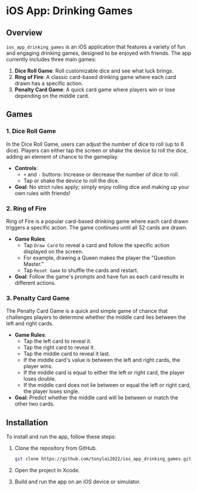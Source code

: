 # iOS App: Drinking Games

## Overview

`ios_app_drinking_games` is an iOS application that features a variety of fun and engaging drinking games, designed to be enjoyed with friends. The app currently includes three main games:

1. **Dice Roll Game**: Roll customizable dice and see what luck brings.
2. **Ring of Fire**: A classic card-based drinking game where each card drawn has a specific action.
3. **Penalty Card Game**: A quick card game where players win or lose depending on the middle card.

## Games

### 1. Dice Roll Game

In the Dice Roll Game, users can adjust the number of dice to roll (up to 6 dice). Players can either tap the screen or shake the device to roll the dice, adding an element of chance to the gameplay.

- **Controls**:
  - `+` and `-` buttons: Increase or decrease the number of dice to roll.
  - Tap or shake the device to roll the dice.
- **Goal**: No strict rules apply; simply enjoy rolling dice and making up your own rules with friends!

### 2. Ring of Fire

Ring of Fire is a popular card-based drinking game where each card drawn triggers a specific action. The game continues until all 52 cards are drawn.

- **Game Rules**:
  - Tap `Draw Card` to reveal a card and follow the specific action displayed on the screen.
  - For example, drawing a Queen makes the player the "Question Master."
  - Tap `Reset Game` to shuffle the cards and restart.
- **Goal**: Follow the game's prompts and have fun as each card results in different actions.

### 3. Penalty Card Game

The Penalty Card Game is a quick and simple game of chance that challenges players to determine whether the middle card lies between the left and right cards.

- **Game Rules**:
  - Tap the left card to reveal it.
  - Tap the right card to reveal it.
  - Tap the middle card to reveal it last.
  - If the middle card's value is between the left and right cards, the player wins.
  - If the middle card is equal to either the left or right card, the player loses double.
  - If the middle card does not lie between or equal the left or right card, the player loses single.
- **Goal**: Predict whether the middle card will lie between or match the other two cards.

## Installation

To install and run the app, follow these steps:

1. Clone the repository from GitHub.
   ```bash
   git clone https://github.com/tonylai2022/ios_app_drinking_games.git
2. Open the project in Xcode.

3. Build and run the app on an iOS device or simulator.
